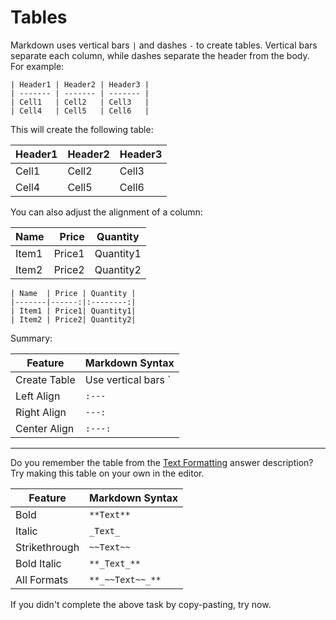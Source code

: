 
# Tables

Markdown uses vertical bars `|` and dashes `-` to create tables. Vertical bars separate each column, while dashes separate the header from the body. For example:

```
| Header1 | Header2 | Header3 |
| ------- | ------- | ------- |
| Cell1   | Cell2   | Cell3   |
| Cell4   | Cell5   | Cell6   |
```

This will create the following table:

| Header1 | Header2 | Header3 |
|---------|---------|---------|
| Cell1   | Cell2   | Cell3   |
| Cell4   | Cell5   | Cell6   |

You can also adjust the alignment of a column:

| Name  | Price | Quantity |
|-------|------:|:--------:|
| Item1 | Price1| Quantity1|
| Item2 | Price2| Quantity2|

```
| Name  | Price | Quantity |
|-------|------:|:--------:|
| Item1 | Price1| Quantity1|
| Item2 | Price2| Quantity2|
```

Summary:

| Feature  | Markdown Syntax       |
|----------|-----------------------|
| Create Table | Use vertical bars `|` and dashes `-` |
| Left Align | `:---`                 |
| Right Align | `---:`                 |
| Center Align| `:---:`                |

---

Do you remember the table from the [Text Formatting](#step2) answer description? Try making this table on your own in the editor.

| Feature    | Markdown Syntax     |
|------------|---------------------|
| Bold       | `**Text**`          |
| Italic     | `_Text_`            |
| Strikethrough | `~~Text~~`       |
| Bold Italic| `**_Text_**`        |
| All Formats| `**_~~Text~~_**`    |

If you didn't complete the above task by copy-pasting, try now.
